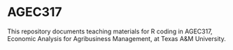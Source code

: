 # AGEC317
This repository documents teaching materials for R coding in AGEC317, Economic Analysis for Agribusiness Management, at Texas A&M University.
